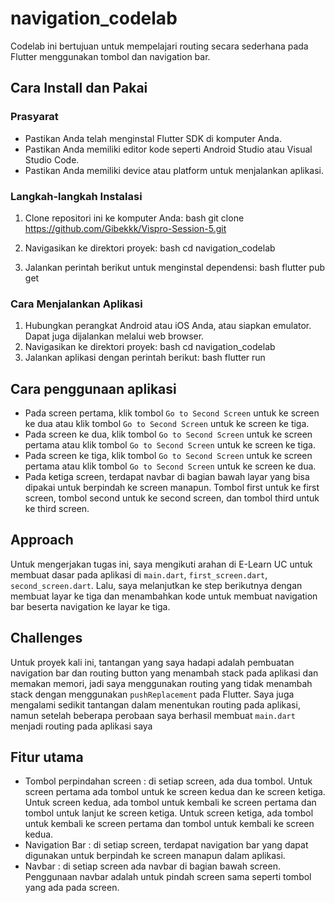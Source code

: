 # navigation_codelab
Codelab ini bertujuan untuk mempelajari routing secara sederhana pada Flutter menggunakan tombol dan navigation bar.

## Cara Install dan Pakai

### Prasyarat
- Pastikan Anda telah menginstal Flutter SDK di komputer Anda.
- Pastikan Anda memiliki editor kode seperti Android Studio atau Visual Studio Code.
- Pastikan Anda memiliki device atau platform untuk menjalankan aplikasi.

### Langkah-langkah Instalasi
1. Clone repositori ini ke komputer Anda:
   bash
   git clone https://github.com/Gibekkk/Vispro-Session-5.git
   
2. Navigasikan ke direktori proyek:
   bash
   cd navigation_codelab
   
3. Jalankan perintah berikut untuk menginstal dependensi:
   bash
   flutter pub get
   

### Cara Menjalankan Aplikasi
1. Hubungkan perangkat Android atau iOS Anda, atau siapkan emulator. Dapat juga dijalankan melalui web browser.
2. Navigasikan ke direktori proyek:
   bash
   cd navigation_codelab
3. Jalankan aplikasi dengan perintah berikut:
   bash
   flutter run

## Cara penggunaan aplikasi
- Pada screen pertama, klik tombol ```Go to Second Screen``` untuk ke screen ke dua atau klik tombol ```Go to Second Screen``` untuk ke screen ke tiga.
- Pada screen ke dua, klik tombol ```Go to Second Screen``` untuk ke screen pertama atau klik tombol ```Go to Second Screen``` untuk ke screen ke tiga.
- Pada screen ke tiga, klik tombol ```Go to Second Screen``` untuk ke screen pertama atau klik tombol ```Go to Second Screen``` untuk ke screen ke dua.
- Pada ketiga screen, terdapat navbar di bagian bawah layar yang bisa dipakai untuk berpindah ke screen manapun. Tombol first untuk ke first screen, tombol second untuk ke second screen, dan tombol third untuk ke third screen.

## Approach
Untuk mengerjakan tugas ini, saya mengikuti arahan di E-Learn UC untuk membuat dasar pada aplikasi di ```main.dart```, ```first_screen.dart```, ```second_screen.dart```. Lalu, saya melanjutkan ke step berikutnya dengan membuat layar ke tiga dan menambahkan kode untuk membuat navigation bar beserta navigation ke layar ke tiga.

## Challenges
Untuk proyek kali ini, tantangan yang saya hadapi adalah pembuatan navigation bar dan routing button yang menambah stack pada aplikasi dan memakan memori, jadi saya menggunakan routing yang tidak menambah stack dengan menggunakan `pushReplacement` pada Flutter.
Saya juga mengalami sedikit tantangan dalam menentukan routing pada aplikasi, namun setelah beberapa perobaan saya berhasil membuat `main.dart` menjadi routing pada aplikasi saya

## Fitur utama
- Tombol perpindahan screen : di setiap screen, ada dua tombol. Untuk screen pertama ada tombol untuk ke screen kedua dan ke screen ketiga. Untuk screen kedua, ada tombol untuk kembali ke screen pertama dan tombol untuk lanjut ke screen ketiga. Untuk screen ketiga, ada tombol untuk kembali ke screen pertama dan tombol untuk kembali ke screen kedua.
- Navigation Bar : di setiap screen, terdapat navigation bar yang dapat digunakan untuk berpindah ke screen manapun dalam aplikasi.
- Navbar : di setiap screen ada navbar di bagian bawah screen. Penggunaan navbar adalah untuk pindah screen sama seperti tombol yang ada pada screen.

